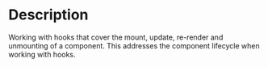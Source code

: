 # Description
Working with hooks that cover the mount, update, re-render and unmounting of a component.
This addresses the component lifecycle when working with hooks. 


